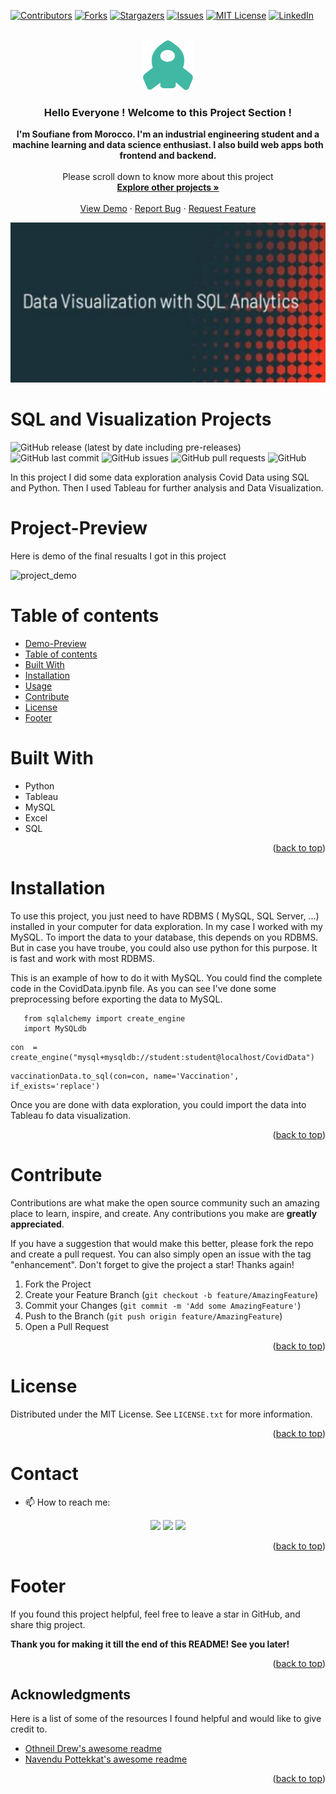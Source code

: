 <div id="top"></div>
<!--
*** Thanks for checking out the Best-README-Template. If you have a suggestion
*** that would make this better, please fork the repo and create a pull request
*** or simply open an issue with the tag "enhancement".
*** Don't forget to give the project a star!
*** Thanks again! Now go create something AMAZING! :D
-->



<!-- PROJECT SHIELDS -->
<!--
*** I'm using markdown "reference style" links for readability.
*** Reference links are enclosed in brackets [ ] instead of parentheses ( ).
*** See the bottom of this document for the declaration of the reference variables
*** for contributors-url, forks-url, etc. This is an optional, concise syntax you may use.
*** https://www.markdownguide.org/basic-syntax/#reference-style-links
-->
[![Contributors][contributors-shield]][contributors-url]
[![Forks][forks-shield]][forks-url]
[![Stargazers][stars-shield]][stars-url]
[![Issues][issues-shield]][issues-url]
[![MIT License][license-shield]][license-url]
[![LinkedIn][linkedin-shield]][linkedin-url]



<!-- PROJECT LOGO -->
<br />
<div align="center">
  <a href="https://github.com/Dahimi/SQL-and-Data-Visualization-Projects">
    <img src="p1.png" alt="Logo" width="80" height="80">
  </a>

<h3 align="center">Hello Everyone ! Welcome to this Project Section !</h3>

  <p align="center">
    <strong>I'm Soufiane from Morocco. I'm an industrial engineering student and a machine learning and data science enthusiast. I also build web apps both frontend and backend. </strong>
    <br />
    <br />
    Please scroll down to know more about this project
    <br />
    <a href="https://github.com/Dahimi/SQL-and-Data-Visualization-Projects"><strong>Explore other projects »</strong></a>
    <br />
    <br />
    <a href="https://github.com/Dahimi/SQL-and-Data-Visualization-Projects">View Demo</a>
    ·
    <a href="https://github.com/Dahimi/SQL-and-Data-Visualization-Projects/issues">Report Bug</a>
    ·
    <a href="https://github.com/Dahimi/SQL-and-Data-Visualization-Projects/issues">Request Feature</a>
  </p>
</div>



<!-- Add banner here -->
![Banner](https://github.com/Dahimi/SQL-and-Data-Visualization-Projects/blob/main/banner.jpg)

# SQL and Visualization Projects

<!-- Add buttons here -->

![GitHub release (latest by date including pre-releases)](https://img.shields.io/github/v/release/Dahimi/awesome-readme?include_prereleases)
![GitHub last commit](https://img.shields.io/github/last-commit/Dahimi/SQL-and-Data-Visualization-Projects)
![GitHub issues](https://img.shields.io/github/issues-raw/Dahimi/SQL-and-Data-Visualization-Projects)
![GitHub pull requests](https://img.shields.io/github/issues-pr/Dahimi/SQL-and-Data-Visualization-Projects)
![GitHub](https://img.shields.io/github/license/Dahimi/SQL-and-Data-Visualization-Projects)

<!-- Describe your project in brief -->

In this project I did some data exploration analysis Covid Data using SQL and Python. Then I used Tableau for further analysis and Data Visualization.  

# Project-Preview
<!-- Add a demo for your project -->
Here is demo of the final resualts I got in this project 



![project_demo](https://github.com/Dahimi/SQL-and-Data-Visualization-Projects/blob/main/Dashboard.png)

# Table of contents
 
- [Demo-Preview](#demo-preview)
- [Table of contents](#table-of-contents)
- [Built With](#Built-With)
- [Installation](#installation)
- [Usage](#usage)
- [Contribute](#contribute)
- [License](#license)
- [Footer](#footer)

# Built With


* Python
* Tableau
* MySQL
* Excel
* SQL

<p align="right">(<a href="#top">back to top</a>)</p>



# Installation


To use this project, you just need to have RDBMS ( MySQL, SQL Server, ...) installed in your computer for data exploration. In my case I worked with my MySQL.
To import the data to your database, this depends on you RDBMS. But in case you have troube, you could also use python for this purpose. It is fast and work with most RDBMS. 

This is an example of how to do it with MySQL. You could find the complete code in the CovidData.ipynb file. As you can see I've done some preprocessing before exporting the data to MySQL. 

```
   from sqlalchemy import create_engine
   import MySQLdb
```

```
con  = create_engine("mysql+mysqldb://student:student@localhost/CovidData")
```
```
vaccinationData.to_sql(con=con, name='Vaccination', if_exists='replace')
```

Once you are done with data exploration, you could import the data into Tableau fo data visualization. 
<p align="right">(<a href="#top">back to top</a>)</p>

# Contribute

Contributions are what make the open source community such an amazing place to learn, inspire, and create. Any contributions you make are **greatly appreciated**.

If you have a suggestion that would make this better, please fork the repo and create a pull request. You can also simply open an issue with the tag "enhancement".
Don't forget to give the project a star! Thanks again!

1. Fork the Project
2. Create your Feature Branch (`git checkout -b feature/AmazingFeature`)
3. Commit your Changes (`git commit -m 'Add some AmazingFeature'`)
4. Push to the Branch (`git push origin feature/AmazingFeature`)
5. Open a Pull Request

<p align="right">(<a href="#top">back to top</a>)</p>



<!-- LICENSE -->
# License

Distributed under the MIT License. See `LICENSE.txt` for more information.

<p align="right">(<a href="#top">back to top</a>)</p>



<!-- CONTACT -->
# Contact

- 📫 How to reach me:

<p align = 'center'>
<a href='mailto:soufianedahimi01@gmail.com'><img src ='https://img.shields.io/badge/Gmail-D14836?style=for-the-badge&logo=gmail&logoColor=white'/></a> 
<a href = 'https://www.linkedin.com/in/soufiane-dahimi/'><img src ='https://img.shields.io/badge/LinkedIn-0077B5?style=for-the-badge&logo=linkedin&logoColor=white'/></a>
<a href = 'https://github.com/Dahimi'><img src ='https://img.shields.io/badge/GitHub-100000?style=for-the-badge&logo=github&logoColor=white'/></a>
</p>

<p align="right">(<a href="#top">back to top</a>)</p>

# Footer

If you found this project helpful, feel free to leave a star in GitHub, and share thig project.

**Thank you for making it till the end of this README! See you later!**
<p align="right">(<a href="#top">back to top</a>)</p>

<!-- ACKNOWLEDGMENTS -->
## Acknowledgments

Here is a list of some of the resources I found helpful and would like to give credit to.

* [Othneil Drew's awesome readme](https://github.com/othneildrew)
* [Navendu Pottekkat's awesome readme](https://github.com/navendu-pottekkat)

<p align="right">(<a href="#top">back to top</a>)</p>


<!-- MARKDOWN LINKS & IMAGES -->
<!-- https://www.markdownguide.org/basic-syntax/#reference-style-links -->
[contributors-shield]: https://img.shields.io/github/contributors/Dahimi/SQL-and-Data-Visualization-Projects.svg?style=for-the-badge
[contributors-url]: https://github.com/Dahimi/SQL-and-Data-Visualization-Projects/graphs/contributors
[forks-shield]: https://img.shields.io/github/forks/Dahimi/SQL-and-Data-Visualization-Projects.svg?style=for-the-badge
[forks-url]: https://github.com/Dahimi/SQL-and-Data-Visualization-Projects/network/members
[stars-shield]: https://img.shields.io/github/stars/Dahimi/SQL-and-Data-Visualization-Projects.svg?style=for-the-badge
[stars-url]: https://github.com/Dahimi/SQL-and-Data-Visualization-Projects/stargazers
[issues-shield]: https://img.shields.io/github/issues/Dahimi/SQL-and-Data-Visualization-Projects.svg?style=for-the-badge
[issues-url]: https://github.com/Dahimi/SQL-and-Data-Visualization-Projects/issues
[license-shield]: https://img.shields.io/github/license/Dahimi/SQL-and-Data-Visualization-Projects.svg?style=for-the-badge
[license-url]: https://github.com/Dahimi/SQL-and-Data-Visualization-Projects/blob/master/LICENSE.txt
[linkedin-shield]: https://img.shields.io/badge/-LinkedIn-black.svg?style=for-the-badge&logo=linkedin&colorB=555
[linkedin-url]: https://linkedin.com/in/soufiane-dahimi
[product-screenshot]: images/screenshot.png
